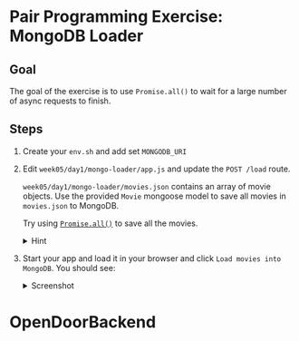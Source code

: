 # Pair Programming Exercise: MongoDB Loader

## Goal

The goal of the exercise is to use `Promise.all()` to wait for a large
number of async requests to finish.

## Steps

1. Create your `env.sh` and add set `MONGODB_URI`
1. Edit `week05/day1/mongo-loader/app.js` and update the `POST /load` route.

    `week05/day1/mongo-loader/movies.json` contains an array of movie objects.
    Use the provided `Movie` mongoose model to save all movies in `movies.json` to MongoDB.
    
    Try using [`Promise.all()`](https://developer.mozilla.org/en-US/docs/Web/JavaScript/Reference/Global_Objects/Promise/all)
    to save all the movies.

    <details><summary>
    Hint
    </summary><p>

    1. Use `Array.prototype.map()` to convert the array of movie objects into an
    array of promises using the mongoose function `.save()`.

        `.save()` returns a promise.

    1. Pass the promise array into `Promise.all()` to wait for all movies to
    finish saving.

    </p></details>

1. Start your app and load it in your browser and click
`Load movies into MongoDB`. You should see:

    <details><summary>
    Screenshot
    </summary><p>

    ![Exercise goal screenshot](img/result.png)
    </p></details>
# OpenDoorBackend

